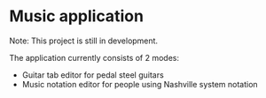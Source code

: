 # Music application 

Note: This project is still in development.

The application currently consists of 2 modes:
 - Guitar tab editor for pedal steel guitars
 - Music notation editor for people using Nashville system notation

